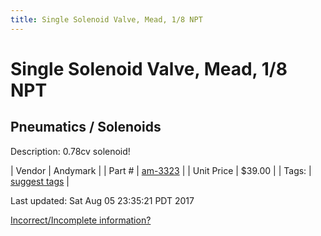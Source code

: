 ```yaml
---
title: Single Solenoid Valve, Mead, 1/8 NPT
---
```


# Single Solenoid Valve, Mead, 1/8 NPT
## Pneumatics / Solenoids
Description: 	0.78cv solenoid! 

| Vendor | Andymark | 
| Part # | [am-3323](http://www.andymark.com/Pnuematic-p/am-3323.htm) | 
| Unit Price | $39.00 | 
| Tags: | [suggest tags](https://docs.google.com/forms/d/e/1FAIpQLSeWyY8v3RgOty-MyWmh9U0iivNYN_molChYyS-0U-o-kOAv_g/viewform) | 

Last updated: Sat Aug 05 23:35:21 PDT 2017

 [Incorrect/Incomplete information?](https://docs.google.com/forms/d/e/1FAIpQLSeWyY8v3RgOty-MyWmh9U0iivNYN_molChYyS-0U-o-kOAv_g/viewform)